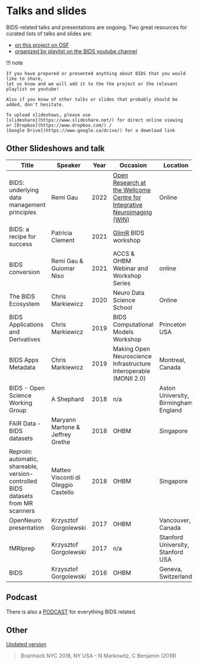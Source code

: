 # Talks and slides

BIDS-related talks and presentations are ongoing.
Two great resources for curated lists of talks and slides are:

-   [on this project on OSF](https://osf.io/yn93h/)
-   [organized by playlist on the BIDS youtube channel](https://www.youtube.com/channel/UCxZUcYfd_nvIVWAbzRB1tlw/playlists)

!!! note

    If you have prepared or presented anything about BIDS that you would like to share,
    let us know and we will add it to the the project or the relevant playlist on youtube!

    Also if you know of other talks or slides that probably should be added, don't hesitate.

    To upload slideshows, please use
    [slideshare](https://www.slideshare.net/) for direct online viewing
    or [Dropbox](https://www.dropbox.com/) /
    [Google Drive](https://www.google.ca/drive/) for a download link

## Other Slideshows and talk

| Title                                                                            | Speaker                             | Year | Occasion                                                                                                                                              | Location                             | Video                                                                                        | Slides                                                                                                                       |
| -------------------------------------------------------------------------------- | ----------------------------------- | ---- | ----------------------------------------------------------------------------------------------------------------------------------------------------- | ------------------------------------ | -------------------------------------------------------------------------------------------- | ---------------------------------------------------------------------------------------------------------------------------- |
| BIDS: underlying data management principles                                      | Remi Gau                            | 2022 | [Open Research at the Wellcome Centre for Integrative Neuroimaging (WIN)](https://open.win.ox.ac.uk/pages/open-science/community/Open-WIN-Community/) | Online                               | [link](https://vimeo.com/showcase/7645853/video/668642973)                                   | [link](https://osf.io/h6gsr/)                                                                                                |
| BIDS: a recipe for success                                                       | Patricia Clement                    | 2021 | [GlimR](https://glimr.eu/) BIDS workshop                                                                                                              |                                      | [link](https://www.youtube.com/watch?v=ukgiAP2Hn3E)                                          | [link](https://osf.io/nu24a)                                                                                                 |
| BIDS conversion                                                                  | Remi Gau & Guiomar Niso             | 2021 | ACCS & OHBM Webinar and Workshop Series                                                                                                               | online                               | [link](https://www.youtube.com/watch?v=m7vEHGpqQIw)                                          | [link](https://remi-gau.github.io/bids_cookbook/)                                                                            |
| The BIDS Ecosystem                                                               | Chris Markiewicz                    | 2020 | Neuro Data Science School                                                                                                                             | Online                               | n/a                                                                                          | [link](https://effigies.github.io/bids-ecosystem/)                                                                           |
| BIDS Applications and Derivatives                                                | Chris Markiewicz                    | 2019 | BIDS Computational Models Workshop                                                                                                                    | Princeton USA                        | n/a                                                                                          | [link](https://effigies.github.io/bids-derivatives/)                                                                         |
| BIDS Apps Metadata                                                               | Chris Markiewicz                    | 2019 | Making Open Neuroscience Infrastructure Interoperable (MONII 2.0)                                                                                     | Montreal, Canada                     | n/a                                                                                          | [link](https://effigies.github.io/bids-metadata/)                                                                            |
| BIDS - Open Science Working Group                                                | A Shephard                          | 2018 | n/a                                                                                                                                                   | Aston University, Birmingham England | n/a                                                                                          | [link](https://github.com/bids-standard/bids-starter-kit/files/2068336/Brain.Imaging.Data.Structure.-.OSWG.pptx)             |
| FAIR Data - BIDS datasets                                                        | Maryann Martone & Jeffrey Grethe    | 2018 | OHBM                                                                                                                                                  | Singapore                            | [link](https://www.pathlms.com/ohbm/courses/8246/sections/12542/video_presentations/115883#) | n/a                                                                                                                          |
| ReproIn: automatic, shareable, version-controlled BIDS datasets from MR scanners | Matteo Visconti di Oleggio Castello | 2018 | OHBM                                                                                                                                                  | Singapore                            | n/a                                                                                          | [link](https://www.pathlms.com/ohbm/courses/8246/sections/12541/video_presentations/115999#)                                 |
| OpenNeuro presentation                                                           | Krzysztof Gorgolewski               | 2017 | OHBM                                                                                                                                                  | Vancouver, Canada                    | [link](https://www.pathlms.com/ohbm/courses/5158/sections/7806/video_presentations/76062#)   | [link](https://www.slideshare.net/chrisfilo1/openneuro-a-free-online-platform-for-sharing-and-analysis-of-neuroimaging-data) |
| fMRIprep                                                                         | Krzysztof Gorgolewski               | 2017 | n/a                                                                                                                                                   | Stanford University, Stanford USA    | n/a                                                                                          | [link](https://www.slideshare.net/chrisfilo1/fmriprep-robust-and-easy-to-use-fmri-preprocessing-pipeline)                    |
| BIDS                                                                             | Krzysztof Gorgolewski               | 2016 | OHBM                                                                                                                                                  | Geneva, Switzerland                  | n/a                                                                                          | [link](https://www.slideshare.net/chrisfilo1/the-brain-imaging-data-structure-ohbm-2016)                                     |

<!-- TEMPLATE -->
<!-- | Title    | Speaker  | Year | Occasion    | Location     | [link](video) | [link](slides)    |  -->

## Podcast

There is also a [PODCAST](https://anchor.fm/bids-maintenance) for everything
BIDS related.

## Other

<!-- [Graphical Representation of BIDS](https://drive.google.com/drive/folders/1xlfeAFpp8iOH12bXONfD9OsRGLFFSLD-) -
work in progress, viewable with draw.io (a Google Drive extension) -->

[Updated version](https://cogneuro.net/bids)

> Brainhack NYC 2018, NY USA - N Markowitz, C Benjamin (2018)
